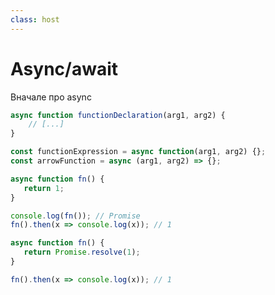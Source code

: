 ```yaml
---
class: host
---
```


# Async/await 
Вначале про async

<v-clicks at="0">

<p class="all-fn-types">

```js
async function functionDeclaration(arg1, arg2) {
    // [...]
}

const functionExpression = async function(arg1, arg2) {};
const arrowFunction = async (arg1, arg2) => {};
```
</p>

```js
async function fn() {
   return 1;
}

console.log(fn()); // Promise
fn().then(x => console.log(x)); // 1
```

```js
async function fn() {
   return Promise.resolve(1);
}

fn().then(x => console.log(x)); // 1
```

</v-clicks>

<style>
.host {
    --slidev-code-font-size: 0.75rem;
    --slidev-code-line-height: 1rem;
}

.host .all-fn-types {
    margin-bottom: 3rem;
}
</style>
